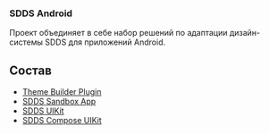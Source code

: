 ### SDDS Android

Проект объединяет в себе набор решений по адаптации дизайн-системы SDDS для приложений Android.

## Состав
- [Theme Builder Plugin](./plugin_theme_builder/README.MD)
- [SDDS Sandbox App](./sandbox/README.MD)
- [SDDS UIKit](./uikit/README.MD)
- [SDDS Compose UIKit](./uikit-compose/README.MD)
